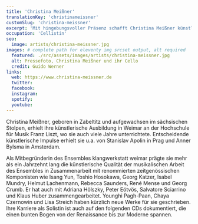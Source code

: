 ```yaml
---
title: 'Christina Meißner'
translationKey: 'christinameissner'
customSlug: 'christina-meissner'
excerpt: 'Mit hingebungsvoller Präsenz schafft Christina Meißner künstlerische Räume, die unverwechselbar und unbedingt hörenswert sind.'
occupation: 'Cellistin'
seo:
  image: artists/christina-meissner.jpg
images: # complete path for eleventy img srcset output, alt required
  featured: ./src/assets/images/artists/christina-meissner.jpg
  alt: Pressefoto, Christina Meißner und ihr Cello
  credit: Guido Werner
links:
  web: https://www.christina-meissner.de
  twitter:
  facebook:
  instagram:
  spotify:
  youtube:
---
```


Christina Meißner, geboren in Zabeltitz und aufgewachsen im sächsischen Stolpen, erhielt ihre künstlerische Ausbildung in Weimar an der Hochschule für Musik Franz Liszt, wo sie auch viele Jahre unterrichtete. Entscheidende künstlerische Impulse erhielt sie u.a. von Stanislav Apolin in Prag und Anner Bylsma in Amsterdam.

Als Mitbegründerin des Ensembles klangwerkstatt weimar prägte sie mehr als ein Jahrzehnt lang die künstlerische Qualität der musikalischen Arbeit des Ensembles in Zusammenarbeit mit renommierten zeitgenössischen Komponisten wie Isang Yun, Toshio Hosokawa, Georg Katzer, Isabel Mundry, Helmut Lachenmann, Rebecca Saunders, René Mense und Georg Crumb. Er hat auch mit Adriana Hölszky, Peter Eötvös, Salvatore Sciarrino und Klaus Huber zusammengearbeitet. Younghi Pagh-Paan, Chaya Czernowin und Lisa Streich haben kürzlich neue Werke für sie geschrieben.
Ihre Karriere als Solistin ist auch auf den folgenden CDs dokumentiert, die einen bunten Bogen von der Renaissance bis zur Moderne spannen.
